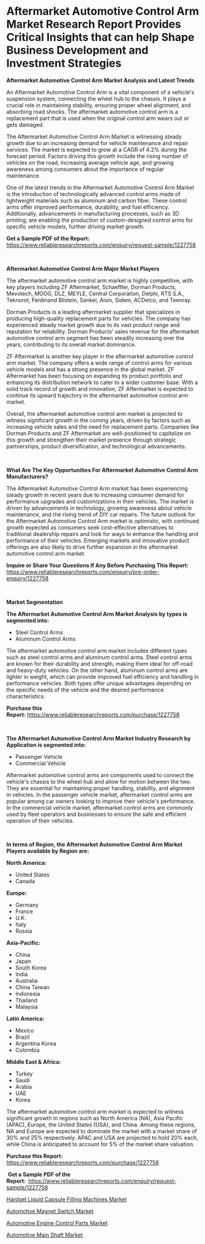 <p><h1>Aftermarket Automotive Control Arm Market Research Report Provides Critical Insights that can help Shape Business Development and Investment Strategies</h1></p><p><strong>Aftermarket Automotive Control Arm Market Analysis and Latest Trends</strong></p>
<p><p>An Aftermarket Automotive Control Arm is a vital component of a vehicle's suspension system, connecting the wheel hub to the chassis. It plays a crucial role in maintaining stability, ensuring proper wheel alignment, and absorbing road shocks. The aftermarket automotive control arm is a replacement part that is used when the original control arm wears out or gets damaged.</p><p>The Aftermarket Automotive Control Arm Market is witnessing steady growth due to an increasing demand for vehicle maintenance and repair services. The market is expected to grow at a CAGR of 4.2% during the forecast period. Factors driving this growth include the rising number of vehicles on the road, increasing average vehicle age, and growing awareness among consumers about the importance of regular maintenance.</p><p>One of the latest trends in the Aftermarket Automotive Control Arm Market is the introduction of technologically advanced control arms made of lightweight materials such as aluminum and carbon fiber. These control arms offer improved performance, durability, and fuel efficiency. Additionally, advancements in manufacturing processes, such as 3D printing, are enabling the production of custom-designed control arms for specific vehicle models, further driving market growth.</p></p>
<p><strong>Get a Sample PDF of the Report:&nbsp;</strong> <a href="https://www.reliableresearchreports.com/enquiry/request-sample/1227758">https://www.reliableresearchreports.com/enquiry/request-sample/1227758</a></p>
<p>&nbsp;</p>
<p><strong>Aftermarket Automotive Control Arm Major Market Players</strong></p>
<p><p>The aftermarket automotive control arm market is highly competitive, with key players including ZF Aftermarket, Schaeffler, Dorman Products, Mevotech, MOOG, DLZ, MEYLE, Central Corporation, Delphi, RTS S.A., Teknorot, Ferdinand Bilstein, Sankei, Aisin, Sidem, ACDelco, and Teenray.</p><p>Dorman Products is a leading aftermarket supplier that specializes in producing high-quality replacement parts for vehicles. The company has experienced steady market growth due to its vast product range and reputation for reliability. Dorman Products' sales revenue for the aftermarket automotive control arm segment has been steadily increasing over the years, contributing to its overall market dominance.</p><p>ZF Aftermarket is another key player in the aftermarket automotive control arm market. The company offers a wide range of control arms for various vehicle models and has a strong presence in the global market. ZF Aftermarket has been focusing on expanding its product portfolio and enhancing its distribution network to cater to a wider customer base. With a solid track record of growth and innovation, ZF Aftermarket is expected to continue its upward trajectory in the aftermarket automotive control arm market.</p><p>Overall, the aftermarket automotive control arm market is projected to witness significant growth in the coming years, driven by factors such as increasing vehicle sales and the need for replacement parts. Companies like Dorman Products and ZF Aftermarket are well-positioned to capitalize on this growth and strengthen their market presence through strategic partnerships, product diversification, and technological advancements.</p></p>
<p>&nbsp;</p>
<p><strong>What Are The Key Opportunities For Aftermarket Automotive Control Arm Manufacturers?</strong></p>
<p><p>The Aftermarket Automotive Control Arm market has been experiencing steady growth in recent years due to increasing consumer demand for performance upgrades and customizations in their vehicles. The market is driven by advancements in technology, growing awareness about vehicle maintenance, and the rising trend of DIY car repairs. The future outlook for the Aftermarket Automotive Control Arm market is optimistic, with continued growth expected as consumers seek cost-effective alternatives to traditional dealership repairs and look for ways to enhance the handling and performance of their vehicles. Emerging markets and innovative product offerings are also likely to drive further expansion in the aftermarket automotive control arm market.</p></p>
<p><strong>Inquire or Share Your Questions If Any Before Purchasing This Report:</strong> <a href="https://www.reliableresearchreports.com/enquiry/pre-order-enquiry/1227758">https://www.reliableresearchreports.com/enquiry/pre-order-enquiry/1227758</a></p>
<p>&nbsp;</p>
<p><strong>Market Segmentation</strong></p>
<p><strong>The Aftermarket Automotive Control Arm Market Analysis by types is segmented into:</strong></p>
<p><ul><li>Steel Control Arms</li><li>Aluminum Control Arms</li></ul></p>
<p><p>The aftermarket automotive control arm market includes different types such as steel control arms and aluminum control arms. Steel control arms are known for their durability and strength, making them ideal for off-road and heavy-duty vehicles. On the other hand, aluminum control arms are lighter in weight, which can provide improved fuel efficiency and handling in performance vehicles. Both types offer unique advantages depending on the specific needs of the vehicle and the desired performance characteristics.</p></p>
<p><strong>Purchase this Report:&nbsp;</strong><a href="https://www.reliableresearchreports.com/purchase/1227758">https://www.reliableresearchreports.com/purchase/1227758</a></p>
<p>&nbsp;</p>
<p><strong>The Aftermarket Automotive Control Arm Market Industry Research by Application is segmented into:</strong></p>
<p><ul><li>Passenger Vehicle</li><li>Commercial Vehicle</li></ul></p>
<p><p>Aftermarket automotive control arms are components used to connect the vehicle's chassis to the wheel hub and allow for motion between the two. They are essential for maintaining proper handling, stability, and alignment in vehicles. In the passenger vehicle market, aftermarket control arms are popular among car owners looking to improve their vehicle's performance. In the commercial vehicle market, aftermarket control arms are commonly used by fleet operators and businesses to ensure the safe and efficient operation of their vehicles.</p></p>
<p>&nbsp;</p>
<p><strong>In terms of Region, the Aftermarket Automotive Control Arm Market Players available by Region are:</strong></p>
<p>
    <p> <strong> North America: </strong>
        <ul>
            <li>United States</li>
            <li>Canada</li>
        </ul>
        </p> 
    <p> <strong> Europe: </strong>
        <ul>
            <li>Germany</li>
            <li>France</li>
            <li>U.K.</li>
            <li>Italy</li>
            <li>Russia</li>
        </ul>
        </p> 
    <p> <strong> Asia-Pacific: </strong>
        <ul>
            <li>China</li>
            <li>Japan</li>
            <li>South Korea</li>
            <li>India</li>
            <li>Australia</li>
            <li>China Taiwan</li>
            <li>Indonesia</li>
            <li>Thailand</li>
            <li>Malaysia</li>
        </ul>
        </p> 
    <p> <strong> Latin America: </strong>
        <ul>
            <li>Mexico</li>
            <li>Brazil</li>
            <li>Argentina Korea</li>
            <li>Colombia</li>
        </ul>
        </p> 
    <p> <strong> Middle East & Africa: </strong>
        <ul>
            <li>Turkey</li>
            <li>Saudi</li>
            <li>Arabia</li>
            <li>UAE</li>
            <li>Korea</li>
        </ul>
    </p>
    </p>
<p><p>The aftermarket automotive control arm market is expected to witness significant growth in regions such as North America (NA), Asia Pacific (APAC), Europe, the United States (USA), and China. Among these regions, NA and Europe are expected to dominate the market with a market share of 30% and 25% respectively. APAC and USA are projected to hold 20% each, while China is anticipated to account for 5% of the market share valuation.</p></p>
<p><strong>Purchase this Report: </strong><a href="https://www.reliableresearchreports.com/purchase/1227758">https://www.reliableresearchreports.com/purchase/1227758</a></p>
<p>&nbsp;<strong>Get a Sample PDF of the Report:&nbsp;&nbsp;</strong><a href="https://www.reliableresearchreports.com/enquiry/request-sample/1227758">https://www.reliableresearchreports.com/enquiry/request-sample/1227758</a></p>
<p><strong></strong></p>
<p><p><a href="https://natural-crush-b99.notion.site/Hardgel-Liquid-Capsule-Filling-Machines-Market-Centers-on-Aspects-such-as-Market-Growth-Market-Shar-dc6fcf09b6e84faea3f137a3ec2dc9ca">Hardgel Liquid Capsule Filling Machines Market</a></p><p><a href="https://view.publitas.com/reportprime-1/automotive-magnet-switch-market-a-comprehensive-report-of-its-market-share-growth-trends-2023-2030/">Automotive Magnet Switch Market</a></p><p><a href="https://view.publitas.com/reportprime-1/automotive-engine-control-parts-market-size-and-examines-its-market-scope-with-a-primary-focus-on-growth-opportunities-and-forecasted-trends-spanning-from-2023-to-2030/">Automotive Engine Control Parts Market</a></p><p><a href="https://view.publitas.com/reportprime-1/automotive-main-shaft-market-dynamics-2023-2030-also-about-its-market-trends-projections-and-opportunities/">Automotive Main Shaft Market</a></p></p>